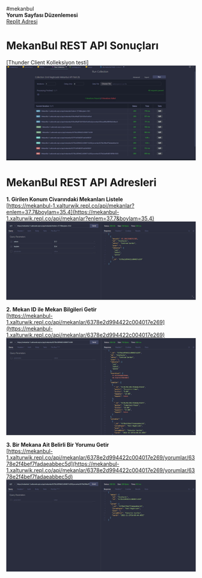#mekanbul <br>
**Yorum Sayfası Düzenlemesi** <br>
[Replit Adresi](https://mekanbul.xalturwik.repl.co/) <br>
# MekanBul REST API Sonuçları #
[Thunder Client Kolleksiyon testi]
![test resmi](https://github.com/EmilNaghizade/MekanBul/blob/odev6/resimler/test.jpg) <br>
# MekanBul REST API Adresleri #

**1. Girilen Konum Civarındaki Mekanları Listele** <br>
[https://mekanbul-1.xalturwik.repl.co/api/mekanlar?enlem=37.7&boylam=35.4](https://mekanbul-1.xalturwik.repl.co/api/mekanlar?enlem=37.7&boylam=35.4) <br>
![mekan resmi](https://github.com/EmilNaghizade/MekanBul/blob/odev5/resimler/mekan.jpg) <br>

**2. Mekan ID ile Mekan Bilgileri Getir** <br>
[https://mekanbul-1.xalturwik.repl.co/api/mekanlar/6378e2d994422c004017e269](https://mekanbul-1.xalturwik.repl.co/api/mekanlar/6378e2d994422c004017e269) <br>
![mekanlar resmi](https://github.com/EmilNaghizade/MekanBul/blob/odev5/resimler/mekanlar.jpg) <br>

**3. Bir Mekana Ait Belirli Bir Yorumu Getir** <br>
[https://mekanbul-1.xalturwik.repl.co/api/mekanlar/6378e2d994422c004017e269/yorumlar/6378e2f4bef7fadaeabbec5d](https://mekanbul-1.xalturwik.repl.co/api/mekanlar/6378e2d994422c004017e269/yorumlar/6378e2f4bef7fadaeabbec5d) <br>
![mekanlar resmi](https://github.com/EmilNaghizade/MekanBul/blob/odev5/resimler/yorum.jpg) <br>
